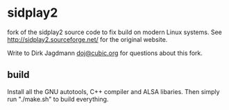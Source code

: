 # sidplay2
fork of the sidplay2 source code to fix build on modern Linux systems.
See http://sidplay2.sourceforge.net/ for the original website.

Write to Dirk Jagdmann <doj@cubic.org> for questions about this fork.

## build

Install all the GNU autotools, C++ compiler and ALSA libaries.
Then simply run "./make.sh" to build everything.
